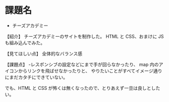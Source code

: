 # 課題名

- チーズアカデミー

【紹介】
チーズアカデミーのサイトを制作した。
HTML と CSS、おまけに JS も組み込んでみた。

【見てほしい点】
全体的なバランス感

【課題点】 -レスポンシブの設定などにまで手が回らなかったり、
map 内のアイコンからリンクを飛ばせなかったりと、
やりたいことがすべてイメージ通りにまだカタチにできていない。

でも、HTML と CSS が怖くは無くなったので、とりあえず一旦は良しとしたい。
